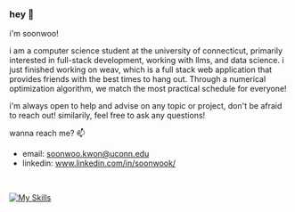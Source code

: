 ### hey 👋

i'm soonwoo! 

i am a computer science student at the university of connecticut, primarily interested in full-stack development, working with llms, and data science. i just finished working on weav, which is a full stack web application that provides friends with the best times to hang out. Through a numerical optimization algorithm, we match the most practical schedule for everyone!

i'm always open to help and advise on any topic or project, don't be afraid to reach out! similarily, feel free to ask any questions!


wanna reach me? 📫
- email: soonwoo.kwon@uconn.edu
- linkedin: www.linkedin.com/in/soonwook/
     

<br />

[![My Skills](https://skillicons.dev/icons?i=react,py,java,js,sklearn,tailwind)](https://skillicons.dev)

